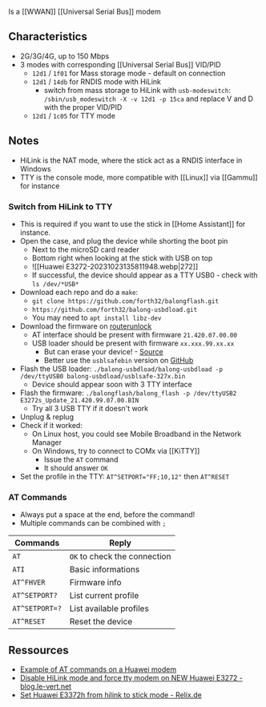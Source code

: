 Is a [[WWAN]] [[Universal Serial Bus]] modem
## Characteristics
- 2G/3G/4G, up to 150 Mbps
- 3 modes with corresponding [[Universal Serial Bus]] VID/PID
	- `12d1` / `1f01` for Mass storage mode - default on connection 
	- `12d1` / `14db` for RNDIS mode with HiLink
		- switch from mass storage to HiLink with `usb-modeswitch`: `/sbin/usb_modeswitch -X -v 12d1 -p 15ca` and replace V and D with the proper VID/PID
	- `12d1` / `1c05` for TTY mode
## Notes
- HiLink is the NAT mode, where the stick act as a RNDIS interface in Windows
- TTY is the console mode, more compatible with [[Linux]] via [[Gammu]] for instance
### Switch from HiLink to TTY
- This is required if you want to use the stick in [[Home Assistant]] for instance.
- Open the case, and plug the device while shorting the boot pin
	- Next to the microSD card reader
	- Bottom right when looking at the stick with USB on top
	- ![[Huawei E3272-20231023135811948.webp|272]]
	- If successful, the device should appear as a TTY USB0 - check with `ls /dev/*USB*`
- Download each repo and do a `make`:
	- `git clone https://github.com/forth32/balongflash.git`
	- `https://github.com/forth32/balong-usbdload.git`
	- You may need to  `apt install libz-dev`
- Download the firmware on [routerunlock](https://routerunlock.com/download-huawei-e3272-modem-firmware-software-update-free/)
	- AT interface should be present with firmware `21.420.07.00.00`
	- USB loader should be present with firmware `xx.xxx.99.xx.xx`
		- But can erase your device! - [Source](https://github.com/forth32/balong-usbdload#what-is-usblsafebin)
		- Better use the `usblsafebin` version on [GitHub](https://raw.githubusercontent.com/forth32/balong-usbdload/master/usblsafe-327x.bin)
- Flash the USB loader: `./balong-usbdload/balong-usbdload -p /dev/ttyUSB0 balong-usbdload/usblsafe-327x.bin`
	- Device should appear soon with 3 TTY interface
- Flash the firmware: `./balongflash/balong_flash -p /dev/ttyUSB2 E3272s_Update_21.420.99.07.00.BIN`
	- Try all 3 USB TTY if it doesn't work
- Unplug & replug
- Check if it worked:
	- On Linux host, you could see Mobile Broadband in the Network Manager
	- On Windows, try to connect to COMx via [[KiTTY]]
		- Issue the `AT` command
		- It should answer `OK`
- Set the profile in the TTY: `AT^SETPORT="FF;10,12"` then `AT^RESET`
### AT Commands
- Always put a space at the end, before the command!
- Multiple commands can be combined with `;`

| Commands       | Reply                        |
| -------------- | ---------------------------- |
| `AT`           | `OK` to check the connection |
| `ATI`          | Basic informations           |
| `AT^FHVER`     | Firmware info                |
| `AT^SETPORT?`  | List current profile         | 
| `AT^SETPORT=?` | List available profiles      |
| `AT^RESET`     | Reset the device             |

## Ressources
- [Example of AT commands on a Huawei modem](https://openwrt.org/docs/guide-user/network/wan/wwan/at_commands#huawei_e392)
- [Disable HiLink mode and force tty modem on NEW Huawei E3272 - blog.le-vert.net](https://blog.le-vert.net/?p=196)
- [Set Huawei E3372h from hilink to stick mode - Relix.de](https://markus.relix.de/index.php/Set_Huawei_E3372h_from_hilink_to_stick_mode)
